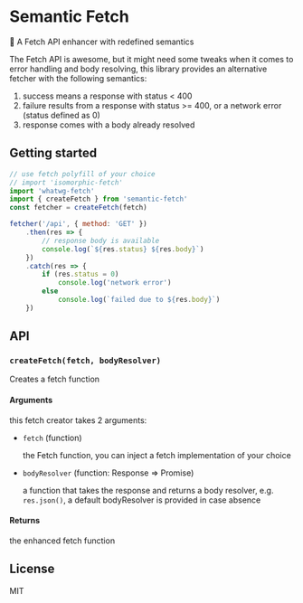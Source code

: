 # Semantic Fetch
:tophat: A Fetch API enhancer with redefined semantics

The Fetch API is awesome, but it might need some tweaks when it comes to error handling and body resolving, this library provides an alternative fetcher with the following semantics:

1. success means a response with status < 400
2. failure results from a response with status >= 400, or a network error (status defined as 0)
3. response comes with a body already resolved

## Getting started
```javascript
// use fetch polyfill of your choice
// import 'isomorphic-fetch'
import 'whatwg-fetch'
import { createFetch } from 'semantic-fetch'
const fetcher = createFetch(fetch)

fetcher('/api', { method: 'GET' })
    .then(res => {
        // response body is available
        console.log(`${res.status} ${res.body}`)
    })
    .catch(res => {
        if (res.status = 0)
            console.log('network error')
        else
            console.log(`failed due to ${res.body}`)
    })
```

## API

### `createFetch(fetch, bodyResolver)`

Creates a fetch function
#### Arguments
this fetch creator takes 2 arguments:

 * `fetch` (function)

   the Fetch function, you can inject a fetch implementation of your choice

 * `bodyResolver` (function: Response => Promise)

   a function that takes the response and returns a body resolver, e.g. ```res.json()```,
   a default bodyResolver is provided in case absence

#### Returns
the enhanced fetch function

## License
MIT